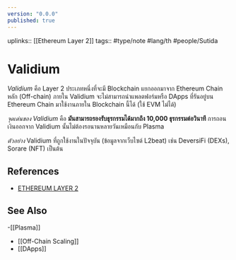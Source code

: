 ```yaml
---
version: "0.0.0"
published: true
---
```

uplinks:: [[Ethereum Layer 2]] 
tags:: #type/note #lang/th #people/Sutida

# Validium
*Validium* คือ Layer 2 ประเภทหนึ่งที่จะมี Blockchain แยกออกมาจาก Ethereum Chain หลัก (Off-chain)
ภายใน Validium จะไม่สามารถนำแพลตฟอร์มหรือ DApps ที่รันอยู่บน Ethereum Chain มาใช้งานภายใน Blockchain นี้ได้ (ใช้ EVM ไม่ได้)

*จุดเด่นของ Validium* คือ **มันสามารถรองรับธุรกรรมได้มากถึง 10,000 ธุรกรรมต่อวินาที**
การถอนเงินออกจาก Validium นั้นไม่ต้องรอนานหลายวันเหมือนกับ Plasma 

*ตัวอย่าง* Validium ที่ถูกใช้งานในปัจจุบัน (ข้อมูลจากเว็บไซต์ L2beat) เช่น DeversiFi (DEXs), Sorare (NFT) เป็นต้น 

## References
- [ETHEREUM LAYER 2](https://academy.bitcoinaddict.org/what-is-ethereum-layer-2/)
## See Also
-[[Plasma]]
- [[Off-Chain Scaling]]
- [[DApps]]
